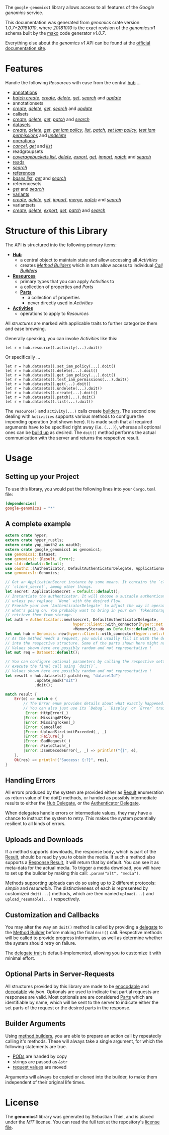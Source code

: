<!---
DO NOT EDIT !
This file was generated automatically from 'src/mako/api/README.md.mako'
DO NOT EDIT !
-->
The `google-genomics1` library allows access to all features of the *Google genomics* service.

This documentation was generated from *genomics* crate version *1.0.7+20181010*, where *20181010* is the exact revision of the *genomics:v1* schema built by the [mako](http://www.makotemplates.org/) code generator *v1.0.7*.

Everything else about the *genomics* *v1* API can be found at the
[official documentation site](https://cloud.google.com/genomics).
# Features

Handle the following *Resources* with ease from the central [hub](https://docs.rs/google-genomics1/1.0.7+20181010/google_genomics1/struct.Genomics.html) ... 

* [annotations](https://docs.rs/google-genomics1/1.0.7+20181010/google_genomics1/struct.Annotation.html)
 * [*batch create*](https://docs.rs/google-genomics1/1.0.7+20181010/google_genomics1/struct.AnnotationBatchCreateCall.html), [*create*](https://docs.rs/google-genomics1/1.0.7+20181010/google_genomics1/struct.AnnotationCreateCall.html), [*delete*](https://docs.rs/google-genomics1/1.0.7+20181010/google_genomics1/struct.AnnotationDeleteCall.html), [*get*](https://docs.rs/google-genomics1/1.0.7+20181010/google_genomics1/struct.AnnotationGetCall.html), [*search*](https://docs.rs/google-genomics1/1.0.7+20181010/google_genomics1/struct.AnnotationSearchCall.html) and [*update*](https://docs.rs/google-genomics1/1.0.7+20181010/google_genomics1/struct.AnnotationUpdateCall.html)
* annotationsets
 * [*create*](https://docs.rs/google-genomics1/1.0.7+20181010/google_genomics1/struct.AnnotationsetCreateCall.html), [*delete*](https://docs.rs/google-genomics1/1.0.7+20181010/google_genomics1/struct.AnnotationsetDeleteCall.html), [*get*](https://docs.rs/google-genomics1/1.0.7+20181010/google_genomics1/struct.AnnotationsetGetCall.html), [*search*](https://docs.rs/google-genomics1/1.0.7+20181010/google_genomics1/struct.AnnotationsetSearchCall.html) and [*update*](https://docs.rs/google-genomics1/1.0.7+20181010/google_genomics1/struct.AnnotationsetUpdateCall.html)
* callsets
 * [*create*](https://docs.rs/google-genomics1/1.0.7+20181010/google_genomics1/struct.CallsetCreateCall.html), [*delete*](https://docs.rs/google-genomics1/1.0.7+20181010/google_genomics1/struct.CallsetDeleteCall.html), [*get*](https://docs.rs/google-genomics1/1.0.7+20181010/google_genomics1/struct.CallsetGetCall.html), [*patch*](https://docs.rs/google-genomics1/1.0.7+20181010/google_genomics1/struct.CallsetPatchCall.html) and [*search*](https://docs.rs/google-genomics1/1.0.7+20181010/google_genomics1/struct.CallsetSearchCall.html)
* [datasets](https://docs.rs/google-genomics1/1.0.7+20181010/google_genomics1/struct.Dataset.html)
 * [*create*](https://docs.rs/google-genomics1/1.0.7+20181010/google_genomics1/struct.DatasetCreateCall.html), [*delete*](https://docs.rs/google-genomics1/1.0.7+20181010/google_genomics1/struct.DatasetDeleteCall.html), [*get*](https://docs.rs/google-genomics1/1.0.7+20181010/google_genomics1/struct.DatasetGetCall.html), [*get iam policy*](https://docs.rs/google-genomics1/1.0.7+20181010/google_genomics1/struct.DatasetGetIamPolicyCall.html), [*list*](https://docs.rs/google-genomics1/1.0.7+20181010/google_genomics1/struct.DatasetListCall.html), [*patch*](https://docs.rs/google-genomics1/1.0.7+20181010/google_genomics1/struct.DatasetPatchCall.html), [*set iam policy*](https://docs.rs/google-genomics1/1.0.7+20181010/google_genomics1/struct.DatasetSetIamPolicyCall.html), [*test iam permissions*](https://docs.rs/google-genomics1/1.0.7+20181010/google_genomics1/struct.DatasetTestIamPermissionCall.html) and [*undelete*](https://docs.rs/google-genomics1/1.0.7+20181010/google_genomics1/struct.DatasetUndeleteCall.html)
* [operations](https://docs.rs/google-genomics1/1.0.7+20181010/google_genomics1/struct.Operation.html)
 * [*cancel*](https://docs.rs/google-genomics1/1.0.7+20181010/google_genomics1/struct.OperationCancelCall.html), [*get*](https://docs.rs/google-genomics1/1.0.7+20181010/google_genomics1/struct.OperationGetCall.html) and [*list*](https://docs.rs/google-genomics1/1.0.7+20181010/google_genomics1/struct.OperationListCall.html)
* readgroupsets
 * [*coveragebuckets list*](https://docs.rs/google-genomics1/1.0.7+20181010/google_genomics1/struct.ReadgroupsetCoveragebucketListCall.html), [*delete*](https://docs.rs/google-genomics1/1.0.7+20181010/google_genomics1/struct.ReadgroupsetDeleteCall.html), [*export*](https://docs.rs/google-genomics1/1.0.7+20181010/google_genomics1/struct.ReadgroupsetExportCall.html), [*get*](https://docs.rs/google-genomics1/1.0.7+20181010/google_genomics1/struct.ReadgroupsetGetCall.html), [*import*](https://docs.rs/google-genomics1/1.0.7+20181010/google_genomics1/struct.ReadgroupsetImportCall.html), [*patch*](https://docs.rs/google-genomics1/1.0.7+20181010/google_genomics1/struct.ReadgroupsetPatchCall.html) and [*search*](https://docs.rs/google-genomics1/1.0.7+20181010/google_genomics1/struct.ReadgroupsetSearchCall.html)
* [reads](https://docs.rs/google-genomics1/1.0.7+20181010/google_genomics1/struct.Read.html)
 * [*search*](https://docs.rs/google-genomics1/1.0.7+20181010/google_genomics1/struct.ReadSearchCall.html)
* [references](https://docs.rs/google-genomics1/1.0.7+20181010/google_genomics1/struct.Reference.html)
 * [*bases list*](https://docs.rs/google-genomics1/1.0.7+20181010/google_genomics1/struct.ReferenceBaseListCall.html), [*get*](https://docs.rs/google-genomics1/1.0.7+20181010/google_genomics1/struct.ReferenceGetCall.html) and [*search*](https://docs.rs/google-genomics1/1.0.7+20181010/google_genomics1/struct.ReferenceSearchCall.html)
* referencesets
 * [*get*](https://docs.rs/google-genomics1/1.0.7+20181010/google_genomics1/struct.ReferencesetGetCall.html) and [*search*](https://docs.rs/google-genomics1/1.0.7+20181010/google_genomics1/struct.ReferencesetSearchCall.html)
* [variants](https://docs.rs/google-genomics1/1.0.7+20181010/google_genomics1/struct.Variant.html)
 * [*create*](https://docs.rs/google-genomics1/1.0.7+20181010/google_genomics1/struct.VariantCreateCall.html), [*delete*](https://docs.rs/google-genomics1/1.0.7+20181010/google_genomics1/struct.VariantDeleteCall.html), [*get*](https://docs.rs/google-genomics1/1.0.7+20181010/google_genomics1/struct.VariantGetCall.html), [*import*](https://docs.rs/google-genomics1/1.0.7+20181010/google_genomics1/struct.VariantImportCall.html), [*merge*](https://docs.rs/google-genomics1/1.0.7+20181010/google_genomics1/struct.VariantMergeCall.html), [*patch*](https://docs.rs/google-genomics1/1.0.7+20181010/google_genomics1/struct.VariantPatchCall.html) and [*search*](https://docs.rs/google-genomics1/1.0.7+20181010/google_genomics1/struct.VariantSearchCall.html)
* variantsets
 * [*create*](https://docs.rs/google-genomics1/1.0.7+20181010/google_genomics1/struct.VariantsetCreateCall.html), [*delete*](https://docs.rs/google-genomics1/1.0.7+20181010/google_genomics1/struct.VariantsetDeleteCall.html), [*export*](https://docs.rs/google-genomics1/1.0.7+20181010/google_genomics1/struct.VariantsetExportCall.html), [*get*](https://docs.rs/google-genomics1/1.0.7+20181010/google_genomics1/struct.VariantsetGetCall.html), [*patch*](https://docs.rs/google-genomics1/1.0.7+20181010/google_genomics1/struct.VariantsetPatchCall.html) and [*search*](https://docs.rs/google-genomics1/1.0.7+20181010/google_genomics1/struct.VariantsetSearchCall.html)




# Structure of this Library

The API is structured into the following primary items:

* **[Hub](https://docs.rs/google-genomics1/1.0.7+20181010/google_genomics1/struct.Genomics.html)**
    * a central object to maintain state and allow accessing all *Activities*
    * creates [*Method Builders*](https://docs.rs/google-genomics1/1.0.7+20181010/google_genomics1/trait.MethodsBuilder.html) which in turn
      allow access to individual [*Call Builders*](https://docs.rs/google-genomics1/1.0.7+20181010/google_genomics1/trait.CallBuilder.html)
* **[Resources](https://docs.rs/google-genomics1/1.0.7+20181010/google_genomics1/trait.Resource.html)**
    * primary types that you can apply *Activities* to
    * a collection of properties and *Parts*
    * **[Parts](https://docs.rs/google-genomics1/1.0.7+20181010/google_genomics1/trait.Part.html)**
        * a collection of properties
        * never directly used in *Activities*
* **[Activities](https://docs.rs/google-genomics1/1.0.7+20181010/google_genomics1/trait.CallBuilder.html)**
    * operations to apply to *Resources*

All *structures* are marked with applicable traits to further categorize them and ease browsing.

Generally speaking, you can invoke *Activities* like this:

```Rust,ignore
let r = hub.resource().activity(...).doit()
```

Or specifically ...

```ignore
let r = hub.datasets().set_iam_policy(...).doit()
let r = hub.datasets().delete(...).doit()
let r = hub.datasets().get_iam_policy(...).doit()
let r = hub.datasets().test_iam_permissions(...).doit()
let r = hub.datasets().get(...).doit()
let r = hub.datasets().undelete(...).doit()
let r = hub.datasets().create(...).doit()
let r = hub.datasets().patch(...).doit()
let r = hub.datasets().list(...).doit()
```

The `resource()` and `activity(...)` calls create [builders][builder-pattern]. The second one dealing with `Activities` 
supports various methods to configure the impending operation (not shown here). It is made such that all required arguments have to be 
specified right away (i.e. `(...)`), whereas all optional ones can be [build up][builder-pattern] as desired.
The `doit()` method performs the actual communication with the server and returns the respective result.

# Usage

## Setting up your Project

To use this library, you would put the following lines into your `Cargo.toml` file:

```toml
[dependencies]
google-genomics1 = "*"
```

## A complete example

```Rust
extern crate hyper;
extern crate hyper_rustls;
extern crate yup_oauth2 as oauth2;
extern crate google_genomics1 as genomics1;
use genomics1::Dataset;
use genomics1::{Result, Error};
use std::default::Default;
use oauth2::{Authenticator, DefaultAuthenticatorDelegate, ApplicationSecret, MemoryStorage};
use genomics1::Genomics;

// Get an ApplicationSecret instance by some means. It contains the `client_id` and 
// `client_secret`, among other things.
let secret: ApplicationSecret = Default::default();
// Instantiate the authenticator. It will choose a suitable authentication flow for you, 
// unless you replace  `None` with the desired Flow.
// Provide your own `AuthenticatorDelegate` to adjust the way it operates and get feedback about 
// what's going on. You probably want to bring in your own `TokenStorage` to persist tokens and
// retrieve them from storage.
let auth = Authenticator::new(&secret, DefaultAuthenticatorDelegate,
                              hyper::Client::with_connector(hyper::net::HttpsConnector::new(hyper_rustls::TlsClient::new())),
                              <MemoryStorage as Default>::default(), None);
let mut hub = Genomics::new(hyper::Client::with_connector(hyper::net::HttpsConnector::new(hyper_rustls::TlsClient::new())), auth);
// As the method needs a request, you would usually fill it with the desired information
// into the respective structure. Some of the parts shown here might not be applicable !
// Values shown here are possibly random and not representative !
let mut req = Dataset::default();

// You can configure optional parameters by calling the respective setters at will, and
// execute the final call using `doit()`.
// Values shown here are possibly random and not representative !
let result = hub.datasets().patch(req, "datasetId")
             .update_mask("sit")
             .doit();

match result {
    Err(e) => match e {
        // The Error enum provides details about what exactly happened.
        // You can also just use its `Debug`, `Display` or `Error` traits
         Error::HttpError(_)
        |Error::MissingAPIKey
        |Error::MissingToken(_)
        |Error::Cancelled
        |Error::UploadSizeLimitExceeded(_, _)
        |Error::Failure(_)
        |Error::BadRequest(_)
        |Error::FieldClash(_)
        |Error::JsonDecodeError(_, _) => println!("{}", e),
    },
    Ok(res) => println!("Success: {:?}", res),
}

```
## Handling Errors

All errors produced by the system are provided either as [Result](https://docs.rs/google-genomics1/1.0.7+20181010/google_genomics1/enum.Result.html) enumeration as return value of 
the doit() methods, or handed as possibly intermediate results to either the 
[Hub Delegate](https://docs.rs/google-genomics1/1.0.7+20181010/google_genomics1/trait.Delegate.html), or the [Authenticator Delegate](https://docs.rs/yup-oauth2/*/yup_oauth2/trait.AuthenticatorDelegate.html).

When delegates handle errors or intermediate values, they may have a chance to instruct the system to retry. This 
makes the system potentially resilient to all kinds of errors.

## Uploads and Downloads
If a method supports downloads, the response body, which is part of the [Result](https://docs.rs/google-genomics1/1.0.7+20181010/google_genomics1/enum.Result.html), should be
read by you to obtain the media.
If such a method also supports a [Response Result](https://docs.rs/google-genomics1/1.0.7+20181010/google_genomics1/trait.ResponseResult.html), it will return that by default.
You can see it as meta-data for the actual media. To trigger a media download, you will have to set up the builder by making
this call: `.param("alt", "media")`.

Methods supporting uploads can do so using up to 2 different protocols: 
*simple* and *resumable*. The distinctiveness of each is represented by customized 
`doit(...)` methods, which are then named `upload(...)` and `upload_resumable(...)` respectively.

## Customization and Callbacks

You may alter the way an `doit()` method is called by providing a [delegate](https://docs.rs/google-genomics1/1.0.7+20181010/google_genomics1/trait.Delegate.html) to the 
[Method Builder](https://docs.rs/google-genomics1/1.0.7+20181010/google_genomics1/trait.CallBuilder.html) before making the final `doit()` call. 
Respective methods will be called to provide progress information, as well as determine whether the system should 
retry on failure.

The [delegate trait](https://docs.rs/google-genomics1/1.0.7+20181010/google_genomics1/trait.Delegate.html) is default-implemented, allowing you to customize it with minimal effort.

## Optional Parts in Server-Requests

All structures provided by this library are made to be [enocodable](https://docs.rs/google-genomics1/1.0.7+20181010/google_genomics1/trait.RequestValue.html) and 
[decodable](https://docs.rs/google-genomics1/1.0.7+20181010/google_genomics1/trait.ResponseResult.html) via *json*. Optionals are used to indicate that partial requests are responses 
are valid.
Most optionals are are considered [Parts](https://docs.rs/google-genomics1/1.0.7+20181010/google_genomics1/trait.Part.html) which are identifiable by name, which will be sent to 
the server to indicate either the set parts of the request or the desired parts in the response.

## Builder Arguments

Using [method builders](https://docs.rs/google-genomics1/1.0.7+20181010/google_genomics1/trait.CallBuilder.html), you are able to prepare an action call by repeatedly calling it's methods.
These will always take a single argument, for which the following statements are true.

* [PODs][wiki-pod] are handed by copy
* strings are passed as `&str`
* [request values](https://docs.rs/google-genomics1/1.0.7+20181010/google_genomics1/trait.RequestValue.html) are moved

Arguments will always be copied or cloned into the builder, to make them independent of their original life times.

[wiki-pod]: http://en.wikipedia.org/wiki/Plain_old_data_structure
[builder-pattern]: http://en.wikipedia.org/wiki/Builder_pattern
[google-go-api]: https://github.com/google/google-api-go-client

# License
The **genomics1** library was generated by Sebastian Thiel, and is placed 
under the *MIT* license.
You can read the full text at the repository's [license file][repo-license].

[repo-license]: https://github.com/Byron/google-apis-rsblob/master/LICENSE.md
